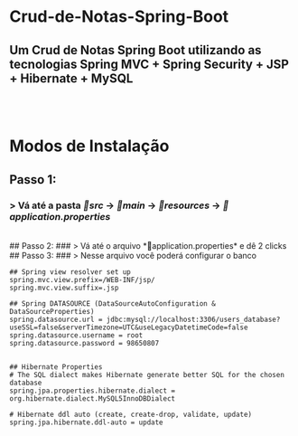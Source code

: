 # Crud-de-Notas-Spring-Boot
## Um Crud de Notas Spring Boot utilizando as tecnologias Spring MVC + Spring Security + JSP + Hibernate + MySQL
<br>
<br>

# Modos de Instalação
## Passo 1:
### > Vá até a pasta *📂src* -> *📂main* -> *📂resources* -> *📄application.properties*
<br>
## Passo 2:
### > Vá até o arquivo *📄application.properties* e dê 2 clicks 
<br>
## Passo 3:
### > Nesse arquivo você poderá configurar o banco

```
## Spring view resolver set up
spring.mvc.view.prefix=/WEB-INF/jsp/
spring.mvc.view.suffix=.jsp

## Spring DATASOURCE (DataSourceAutoConfiguration & DataSourceProperties)
spring.datasource.url = jdbc:mysql://localhost:3306/users_database?useSSL=false&serverTimezone=UTC&useLegacyDatetimeCode=false
spring.datasource.username = root
spring.datasource.password = 98650807


## Hibernate Properties
# The SQL dialect makes Hibernate generate better SQL for the chosen database
spring.jpa.properties.hibernate.dialect = org.hibernate.dialect.MySQL5InnoDBDialect

# Hibernate ddl auto (create, create-drop, validate, update)
spring.jpa.hibernate.ddl-auto = update
```


